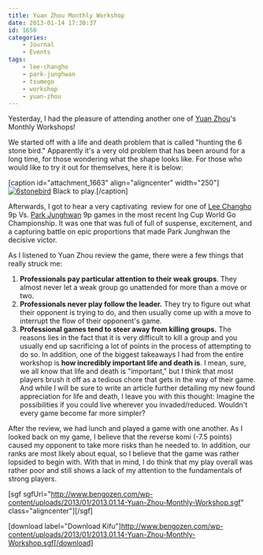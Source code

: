 ```yaml
---
title: Yuan Zhou Monthly Workshop
date: 2013-01-14 17:30:37
id: 1650
categories:
	- Journal
	- Events
tags:
	- lee-changho
	- park-junghwan
	- tsumego
	- workshop
	- yuan-zhou
---
```


Yesterday, I had the pleasure of attending another one of [Yuan Zhou](http://www.zhouyuan.com/ "Yuan Zhou")'s Monthly Workshops!

We started off with a life and death problem that is called "hunting the 6 stone bird." Apparently it's a very old problem that has been around for a long time, for those wondering what the shape looks like. For those who would like to try it out for themselves, here it is below:

[caption id="attachment_1663" align="aligncenter" width="250"][![6stonebird](http://www.bengozen.com/wp-content/uploads/2013/01/6stonebird.png)](http://www.bengozen.com/wp-content/uploads/2013/01/6stonebird.png) Black to play.[/caption]

Afterwards, I got to hear a very captivating  review for one of [Lee Changho](http://senseis.xmp.net/?YiChangHo "Lee Chang Ho") 9p Vs. [Park Junghwan](http://senseis.xmp.net/?ParkJungHwan "Park Jung Hwan") 9p games in the most recent Ing Cup World Go Championship. It was one that was full of full of suspense, excitement, and a capturing battle on epic proportions that made Park Junghwan the decisive victor.

As I listened to Yuan Zhou review the game, there were a few things that really struck me:

<!--more-->

1.  **Professionals pay particular attention to their weak groups**. They almost never let a weak group go unattended for more than a move or two.
2.  **Professionals never play follow the leader.** They try to figure out what their opponent is trying to do, and then usually come up with a move to interrupt the flow of their opponent's game.
3.  **Professional games tend to steer away from killing groups.** The reasons lies in the fact that it is very difficult to kill a group and you usually end up sacrificing a lot of points in the process of attempting to do so.
In addition, one of the biggest takeaways I had from the entire workshop is **how incredibly important life and death is**. I mean, sure, we all know that life and death is "important," but I think that most players brush it off as a tedious chore that gets in the way of their game. And while I will be sure to write an article further detailing my new found appreciation for life and death, I leave you with this thought: Imagine the possibilities if you could live wherever you invaded/reduced. Wouldn't every game become far more simpler?

After the review, we had lunch and played a game with one another. As I looked back on my game, I believe that the reverse komi (-7.5 points) caused my opponent to take more risks than he needed to. In addition, our ranks are most likely about equal, so I believe that the game was rather lopsided to begin with. With that in mind, I do think that my play overall was rather poor and still shows a lack of my attention to the fundamentals of strong players.

[sgf sgfUrl="http://www.bengozen.com/wp-content/uploads/2013/01/2013.01.14-Yuan-Zhou-Monthly-Workshop.sgf" class="aligncenter"][/sgf]

[download label="Download Kifu"]http://www.bengozen.com/wp-content/uploads/2013/01/2013.01.14-Yuan-Zhou-Monthly-Workshop.sgf[/download]
